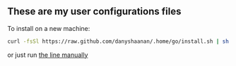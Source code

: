 These are my user configurations files
--------------------------------------

To install on a new machine:
```bash
curl -fsSl https://raw.github.com/danyshaanan/.home/go/install.sh | sh
```

or just run [the line manually](https://github.com/danyshaanan/.home/blob/go/install.sh)
